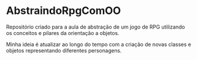 # AbstraindoRpgComOO
Repositório criado para a aula de abstração de um jogo de RPG utilizando os conceitos e pilares da orientação a objetos.

Minha ideia é atualizar ao longo do tempo com a criação de novas classes e objetos representando diferentes personagens.
